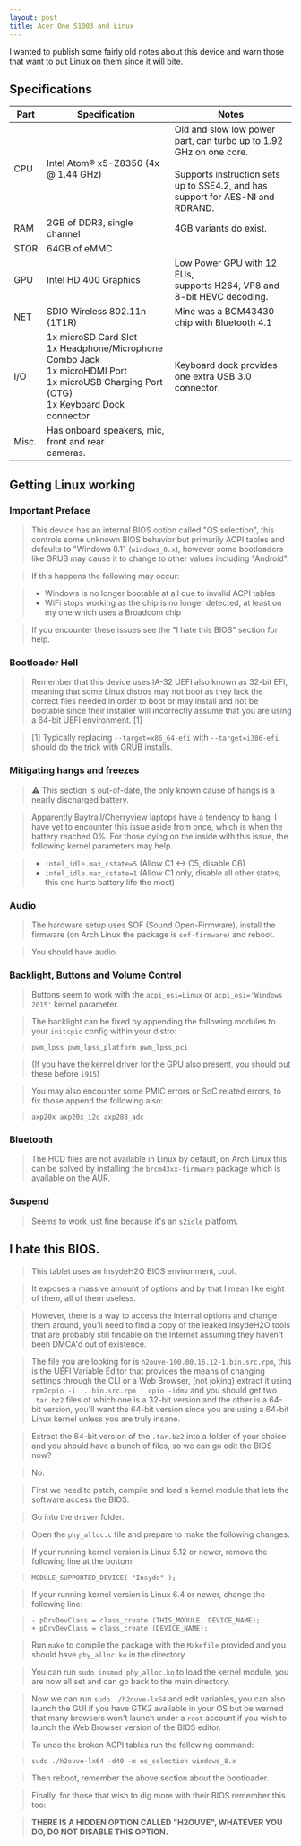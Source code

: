 ```yaml
---
layout: post
title: Acer One S1003 and Linux
---
```


I wanted to publish some fairly old notes about this device and warn those that want to put Linux on them since it will bite.

## Specifications

| Part  | Specification                                                                                                                           | Notes                                                                                                                                                       |
|-------|-----------------------------------------------------------------------------------------------------------------------------------------|-------------------------------------------------------------------------------------------------------------------------------------------------------------|
| CPU   | Intel Atom® x5-Z8350 (4x @ 1.44 GHz)                                                                                                    | Old and slow low power part, can turbo up to 1.92 GHz on one core.<br><br>Supports instruction sets up to SSE4.2, and has support for AES-NI and RDRAND. |
| RAM   | 2GB of DDR3, single channel                                                                                                             | 4GB variants do exist.                                                                                                                                      |
| STOR  | 64GB of eMMC                                                                                                                            |                                                                                                                                                             |
| GPU   | Intel HD 400 Graphics                                                                                                                   | Low Power GPU with 12 EUs,<br>supports H264, VP8 and 8-bit HEVC decoding.                                                                                   |
| NET   | SDIO Wireless 802.11n (1T1R)                                                                                                            | Mine was a BCM43430 chip with Bluetooth 4.1                                                                                                                 |
| I/O   | 1x microSD Card Slot<br>1x Headphone/Microphone Combo Jack<br>1x microHDMI Port<br>1x microUSB Charging Port (OTG)<br>1x Keyboard Dock connector | Keyboard dock provides one extra USB 3.0 connector.                                                                                                         |
| Misc. | Has onboard speakers, mic, front and rear<br>cameras.                                                                                   |                                                                                                                                                             |

## Getting Linux working

### Important Preface

> This device has an internal BIOS option called "OS selection", this controls some unknown BIOS behavior but
primarily ACPI tables and defaults to "Windows 8.1" (`windows_8.x`), however some bootloaders like GRUB may cause it to change to other values including "Android".

> If this happens the following may occur:

> - Windows is no longer bootable at all due to invalid ACPI tables
> - WiFi stops working as the chip is no longer detected, at least on my one which uses a Broadcom chip

> If you encounter these issues see the "I hate this BIOS" section for help.

### Bootloader Hell

> Remember that this device uses IA-32 UEFI also known as 32-bit EFI, meaning that some Linux distros may not boot as
they lack the correct files needed in order to boot or may install and not be bootable since their installer will
incorrectly assume that you are using a 64-bit UEFI environment. [1]

> [1] Typically replacing `--target=x86_64-efi` with `--target=i386-efi` should do the trick with GRUB installs.

### Mitigating hangs and freezes

> ⚠️ This section is out-of-date, the only known cause of hangs is a nearly discharged battery.

> Apparently Baytrail/Cherryview laptops have a tendency to hang, I have yet to encounter this issue aside from once, which is when the battery reached 0%.
> For those dying on the inside with this issue, the following kernel parameters may help.

> - `intel_idle.max_cstate=5` (Allow C1 <-> C5, disable C6)
> - `intel_idle.max_cstate=1` (Allow C1 only, disable all other states, this one hurts battery life the most)

### Audio

> The hardware setup uses SOF (Sound Open-Firmware), install the firmware (on Arch Linux the package is `sof-firmware`) and reboot.

> You should have audio.

### Backlight, Buttons and Volume Control

> Buttons seem to work with the `acpi_osi=Linux` or `acpi_osi='Windows 2015'` kernel parameter.

> The backlight can be fixed by appending the following modules to your `initcpio` config within your distro:

> ```
> pwm_lpss pwm_lpss_platform pwm_lpss_pci
> ```

> (If you have the kernel driver for the GPU also present, you should put these before `i915`)

> You may also encounter some PMIC errors or SoC related errors, to fix those append the following also:

> ```
> axp20x axp20x_i2c axp288_adc
> ```

### Bluetooth

> The HCD files are not available in Linux by default, on Arch Linux this can be solved by installing the `brcm43xx-firmware`
package which is available on the AUR.

### Suspend

> Seems to work just fine because it's an `s2idle` platform.

## I hate this BIOS.

> This tablet uses an InsydeH2O BIOS environment, cool.

> It exposes a massive amount of options and by that I mean like eight of them, all of them useless.

> However, there is a way to access the internal options and change them around, you'll need to find a copy of the leaked InsydeH2O tools
that are probably still findable on the Internet assuming they haven't been DMCA'd out of existence.

> The file you are looking for is `h2ouve-100.00.16.12-1.bin.src.rpm`, this is the UEFI Variable Editor that provides the means of changing settings through the CLI or a Web Browser, (not joking) extract it using `rpm2cpio -i ...bin.src.rpm | cpio -idmv` and you should get two `.tar.bz2` files of which one is a 32-bit version and the other is a 64-bit version, you'll want the 64-bit version since you are using a 64-bit Linux kernel unless you are truly insane.

> Extract the 64-bit version of the `.tar.bz2` into a folder of your choice and you should have a bunch of files, so we can go edit the BIOS now?

> No.

> First we need to patch, compile and load a kernel module that lets the software access the BIOS.

> Go into the `driver` folder.

> Open the `phy_alloc.c` file and prepare to make the following changes:

> If your running kernel version is Linux 5.12 or newer, remove the following line at the bottom:

> ```
> MODULE_SUPPORTED_DEVICE( "Insyde" );
> ```

> If your running kernel version is Linux 6.4 or newer, change the following line:

> ```
> -	pDrvDevClass = class_create (THIS_MODULE, DEVICE_NAME);
> +	pDrvDevClass = class_create (DEVICE_NAME);
> ```

> Run `make` to compile the package with the `Makefile` provided and you should have `phy_alloc.ko`
in the directory.

> You can run `sudo insmod phy_alloc.ko` to load the kernel module, you are now all set and can
go back to the main directory.

> Now we can run `sudo ./h2ouve-lx64` and edit variables, you can also launch the GUI if you have
GTK2 available in your OS but be warned that many browsers won't launch under a `root` account
if you wish to launch the Web Browser version of the BIOS editor.

> To undo the broken ACPI tables run the following command:

> ```
> sudo ./h2ouve-lx64 -d40 -m os_selection windows_8.x
> ```

> Then reboot, remember the above section about the bootloader.

> Finally, for those that wish to dig more with their BIOS remember this too:

> **THERE IS A HIDDEN OPTION CALLED "H2OUVE", WHATEVER YOU DO, DO NOT DISABLE THIS OPTION.**

